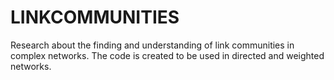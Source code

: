 # LINKCOMMUNITIES
Research about the finding and understanding of link communities in complex networks. The code is created to be used in directed and weighted networks.

